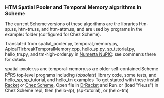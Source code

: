 ### HTM Spatial Pooler and Temporal Memory algorithms in Scheme

The current Scheme versions of these algorithms are the libraries htm-sp.ss, htm-tm.ss, and htm-attm.ss, and are used by programs in the examples folder (configured for Chez Scheme).

Translated from spatial_pooler.py, temporal_memory.py, ApicalTiebreakTemporalMemory.cpp, hello_sp.py, sp_tutorial.py, hello_tm.py, and tm-high-order.py in [Numenta NuPIC](https://github.com/numenta/nupic): see comments there for details.


spatial-pooler.ss and temporal-memory.ss are older self-contained Scheme R<sup>6</sup>RS top-level programs including (*obsolete*) library code, some tests, and hello_sp, sp_tutorial, and hello_tm examples. To get started with these install [Racket](http://racket-lang.org) or [Chez Scheme](https://github.com/cisco/ChezScheme), Open file in [DrRacket](https://docs.racket-lang.org/drracket/interface-essentials.html) and Run, or (load "file.ss") in Chez Scheme repl, then (hello-sp), (sp-tutorial), or (hello-tm)
